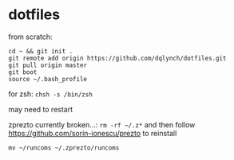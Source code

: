 # dotfiles

from scratch:
```
cd ~ && git init .
git remote add origin https://github.com/dqlynch/dotfiles.git
git pull origin master
git boot
source ~/.bash_profile
```

for zsh: `chsh -s /bin/zsh`

may need to restart

zprezto currently broken...:
`rm -rf ~/.z*` and then follow https://github.com/sorin-ionescu/prezto to reinstall

`mv ~/runcoms ~/.zprezto/runcoms`
